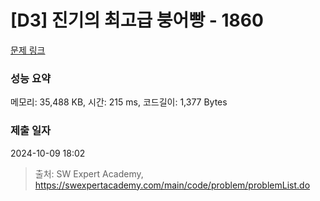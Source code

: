 # [D3] 진기의 최고급 붕어빵 - 1860 

[문제 링크](https://swexpertacademy.com/main/code/problem/problemDetail.do?contestProbId=AV5LsaaqDzYDFAXc) 

### 성능 요약

메모리: 35,488 KB, 시간: 215 ms, 코드길이: 1,377 Bytes

### 제출 일자

2024-10-09 18:02



> 출처: SW Expert Academy, https://swexpertacademy.com/main/code/problem/problemList.do